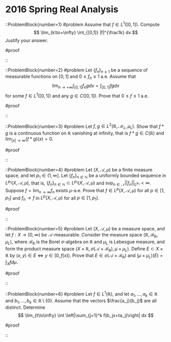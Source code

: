 # 2016 Spring Real Analysis

::ProblemBlock{number=1}
#problem
Assume that $f\in L^1([0,1])$. Compute
$$
\lim_{k\to+\infty} \int_{[0,1]} |f|^{\frac1k} dx
$$
Justify your answer.

#proof

::

::ProblemBlock{number=2}
#problem
Let $\{f_n\}_{n\geq 1}$ be a sequence of measurable functions on $[0,1]$ and $0\leq f_n\leq 1$ a.e. Assume that
$$
\lim_{n\to+\infty} \int_{[0,1]} f_ng dx = \int_{[0,1]} fg dx
$$
for some $f\in L^1([0,1])$ and any $g\in C([0,1])$. Prove that $0\leq f\leq 1$ a.e.

#proof

::

::ProblemBlock{number=3}
#problem
Let $f,g\in L^2(\mathbb{R},\mathcal{M}_L,\mu_L)$. Show that $f*g$ is a continuous function on $\mathbb{R}$ vanishing at infinity, that is $f*g\in C(\mathbb{R})$ and $\lim_{|x|\to\infty}(f*g)(x) = 0$.

#proof

::

::ProblemBlock{number=4}
#problem
Let $(X,\mathcal{A},\mu)$ be a finite measure space, and let $p_1\in (1,\infty]$. Let $\{f_n\}_{n\in\mathbb{N}}$ be a uniformly bounded sequence in $L^{p_1}(X,\mathcal{A},\mu)$, that is, $\{f_n\}_{n\in\mathbb{N}}\subset L^{p_1}(X,\mathcal{A},\mu)$ and $\sup_{n\in\mathcal{N}} ||f_n||_{L^{p_1}}<\infty$. Suppose $f = \lim_{n\to\infty} f_n$ exists $\mu$-a.e. Prove that $f\in L^p(X,\mathcal{A},\mu)$ for all $p\in[1,p_1]$ and $f_n\to f$ in $L^p(X,\mathcal{A},\mu)$ for all $p\in [1,p_1)$.

#proof

::

::ProblemBlock{number=5}
#problem
Let $(X,\mathcal{A},\mu)$ be a measure space, and let $f:X\to [0,\infty)$ be $\mathcal{A}$-measurable. Consider the measure space $(\mathbb{R},\mathcal{B}_\mathbb{R},\mu_L)$, where $\mathcal{B}_\mathbb{R}$ is the Borel $\sigma$-algebra on $\mathbb{R}$ and $\mu_L$ is Lebesgue measure, and form the product measure space $(X\times\mathbb{R},\sigma(\mathcal{A}\times\mathcal{B}_\mathbb{R}),\mu\times\mu_L)$. Define $E\subset X\times\mathbb{R}$ by $(x,y)\in E \Leftrightarrow y\in [0,f(x))$. Prove that $E\in \sigma(\mathcal{A}\times\mathcal{B}_\mathbb{R})$ and $(\mu\times \mu_L)(E) = \int_X f d\mu$.

#proof

::

::ProblemBlock{number=6}
#problem
Let $f\in L^1(\mathbb{R})$, and let $a_1,\ldots,a_k\in\mathbb{R}$ and $b_1,\ldots,b_k\in\mathbb{R}\setminus\{0\}$. Assume that the vectors $\frac{a_j}{b_j}$ are all distinct. Determine
$$
\lim_{t\to\infty} \int \left|\sum_{j=1}^k f(b_jx+ta_j)\right| dx
$$

#proof

::